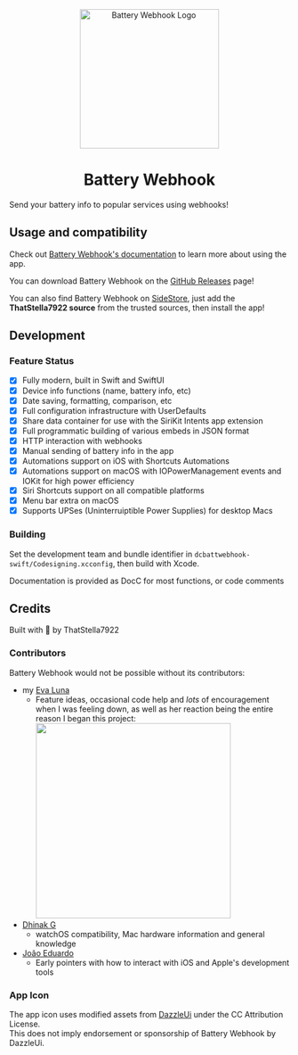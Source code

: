 <div align="center">
  <img src="assets/macOS/AppIconMac1024x1024.png" alt="Battery Webhook Logo" width="250" />
  <h1>Battery Webhook</h1>
</div>

Send your battery info to popular services using webhooks!

## Usage and compatibility
Check out [Battery Webhook's documentation](https://docs.thatstel.la/battery-webhook) to learn more about using the app.

You can download Battery Webhook on the [GitHub Releases](https://github.com/ThatStella7922/battery-webhook/releases) page!

You can also find Battery Webhook on [SideStore](https://sidestore.io/), just add the **ThatStella7922 source** from the trusted sources, then install the app!

## Development
### Feature Status
- [x] Fully modern, built in Swift and SwiftUI
- [x] Device info functions (name, battery info, etc)
- [x] Date saving, formatting, comparison, etc
- [x] Full configuration infrastructure with UserDefaults
- [x] Share data container for use with the SiriKit Intents app extension
- [x] Full programmatic building of various embeds in JSON format
- [x] HTTP interaction with webhooks
- [x] Manual sending of battery info in the app
- [x] Automations support on iOS with Shortcuts Automations
- [x] Automations support on macOS with IOPowerManagement events and IOKit for high power efficiency
- [x] Siri Shortcuts support on all compatible platforms
- [x] Menu bar extra on macOS
- [X] Supports UPSes (Uninterruiptible Power Supplies) for desktop Macs

### Building
Set the development team and bundle identifier in `dcbattwebhook-swift/Codesigning.xcconfig`, then build with Xcode.

Documentation is provided as DocC for most functions, or code comments

## Credits
Built with 💜 by ThatStella7922

### Contributors
Battery Webhook would not be possible without its contributors:
- my [Eva Luna](https://github.com/crystall1nedev)
  - Feature ideas, occasional code help and *lots* of encouragement when I was feeling down, as well as her reaction being the entire reason I began this project:<br><img src="img/sirishortcut.png" width="350" />
- [Dhinak G](https://github.com/dhinakg)
  - watchOS compatibility, Mac hardware information and general knowledge
- [João Eduardo](https://github.com/joaodforce)
  - Early pointers with how to interact with iOS and Apple's development tools

### App Icon
The app icon uses modified assets from [DazzleUi](https://dazzleui.gumroad.com/l/dazzleiconsfree?ref=svgrepo.com) under the CC Attribution License.\
This does not imply endorsement or sponsorship of Battery Webhook by DazzleUi.
